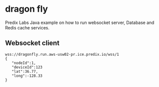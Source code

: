 # dragon fly
Predix Labs Java example on how to run websocket server, Database and Redis cache services.


## Websocket client 
   ```  
wss://dragonfly.run.aws-usw02-pr.ice.predix.io/wss/1
 {
      "nodeId":1,
      "deviceId":123
      "lat":36.77,
      "long":-128.33
   }
   
   ```  
